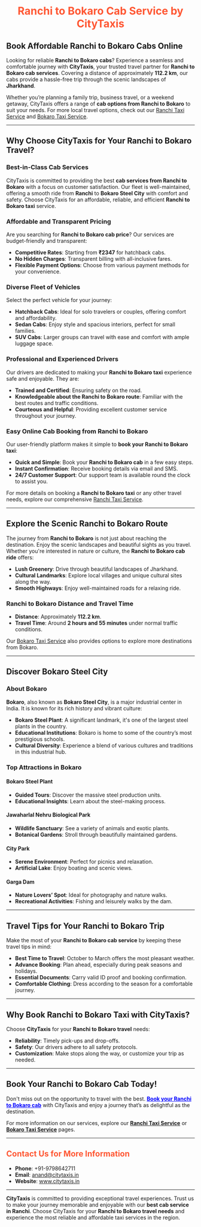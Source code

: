 <h1 style="text-align:center; color:#FF5733;">Ranchi to Bokaro Cab Service by CityTaxis</h1>

## <span>Book Affordable Ranchi to Bokaro Cabs Online</span>

Looking for reliable **Ranchi to Bokaro cabs**? Experience a seamless and comfortable journey with **CityTaxis**, your trusted travel partner for **Ranchi to Bokaro cab services**. Covering a distance of approximately **112.2 km**, our cabs provide a hassle-free trip through the scenic landscapes of **Jharkhand**. 

Whether you’re planning a family trip, business travel, or a weekend getaway, CityTaxis offers a range of **cab options from Ranchi to Bokaro** to suit your needs. For more local travel options, check out our [Ranchi Taxi Service](https://www.citytaxis.in/ranchi-taxi-service) and [Bokaro Taxi Service](https://www.citytaxis.in/bokaro-taxi-service).

---

## <span>Why Choose CityTaxis for Your Ranchi to Bokaro Travel?</span>

### Best-in-Class Cab Services

CityTaxis is committed to providing the best **cab services from Ranchi to Bokaro** with a focus on customer satisfaction. Our fleet is well-maintained, offering a smooth ride from **Ranchi** to **Bokaro Steel City** with comfort and safety. Choose CityTaxis for an affordable, reliable, and efficient **Ranchi to Bokaro taxi** service.

### Affordable and Transparent Pricing

Are you searching for **Ranchi to Bokaro cab price**? Our services are budget-friendly and transparent:

- **Competitive Rates**: Starting from **₹2347** for hatchback cabs.
- **No Hidden Charges**: Transparent billing with all-inclusive fares.
- **Flexible Payment Options**: Choose from various payment methods for your convenience.

### Diverse Fleet of Vehicles

Select the perfect vehicle for your journey:

- **Hatchback Cabs**: Ideal for solo travelers or couples, offering comfort and affordability.
- **Sedan Cabs**: Enjoy style and spacious interiors, perfect for small families.
- **SUV Cabs**: Larger groups can travel with ease and comfort with ample luggage space.

### Professional and Experienced Drivers

Our drivers are dedicated to making your **Ranchi to Bokaro taxi** experience safe and enjoyable. They are:

- **Trained and Certified**: Ensuring safety on the road.
- **Knowledgeable about the Ranchi to Bokaro route**: Familiar with the best routes and traffic conditions.
- **Courteous and Helpful**: Providing excellent customer service throughout your journey.

### Easy Online Cab Booking from Ranchi to Bokaro

Our user-friendly platform makes it simple to **book your Ranchi to Bokaro taxi**:

- **Quick and Simple**: Book your **Ranchi to Bokaro cab** in a few easy steps.
- **Instant Confirmation**: Receive booking details via email and SMS.
- **24/7 Customer Support**: Our support team is available round the clock to assist you.

For more details on booking a **Ranchi to Bokaro taxi** or any other travel needs, explore our comprehensive [Ranchi Taxi Service](https://www.citytaxis.in/ranchi-taxi-service).

---

## <span>Explore the Scenic Ranchi to Bokaro Route</span>

The journey from **Ranchi to Bokaro** is not just about reaching the destination. Enjoy the scenic landscapes and beautiful sights as you travel. Whether you're interested in nature or culture, the **Ranchi to Bokaro cab ride** offers:

- **Lush Greenery**: Drive through beautiful landscapes of Jharkhand.
- **Cultural Landmarks**: Explore local villages and unique cultural sites along the way.
- **Smooth Highways**: Enjoy well-maintained roads for a relaxing ride.

### Ranchi to Bokaro Distance and Travel Time

- **Distance**: Approximately **112.2 km**.
- **Travel Time**: Around **2 hours and 55 minutes** under normal traffic conditions.

Our [Bokaro Taxi Service](https://www.citytaxis.in/bokaro-taxi-service) also provides options to explore more destinations from Bokaro.

---

## <span>Discover Bokaro Steel City</span>

### About Bokaro

**Bokaro**, also known as **Bokaro Steel City**, is a major industrial center in India. It is known for its rich history and vibrant culture:

- **Bokaro Steel Plant**: A significant landmark, it's one of the largest steel plants in the country.
- **Educational Institutions**: Bokaro is home to some of the country’s most prestigious schools.
- **Cultural Diversity**: Experience a blend of various cultures and traditions in this industrial hub.

### Top Attractions in Bokaro

#### Bokaro Steel Plant

- **Guided Tours**: Discover the massive steel production units.
- **Educational Insights**: Learn about the steel-making process.

#### Jawaharlal Nehru Biological Park

- **Wildlife Sanctuary**: See a variety of animals and exotic plants.
- **Botanical Gardens**: Stroll through beautifully maintained gardens.

#### City Park

- **Serene Environment**: Perfect for picnics and relaxation.
- **Artificial Lake**: Enjoy boating and scenic views.

#### Garga Dam

- **Nature Lovers’ Spot**: Ideal for photography and nature walks.
- **Recreational Activities**: Fishing and leisurely walks by the dam.

---

## <span>Travel Tips for Your Ranchi to Bokaro Trip</span>

Make the most of your **Ranchi to Bokaro cab service** by keeping these travel tips in mind:

- **Best Time to Travel**: October to March offers the most pleasant weather.
- **Advance Booking**: Plan ahead, especially during peak seasons and holidays.
- **Essential Documents**: Carry valid ID proof and booking confirmation.
- **Comfortable Clothing**: Dress according to the season for a comfortable journey.

---

## <span>Why Book Ranchi to Bokaro Taxi with CityTaxis?</span>

Choose **CityTaxis** for your **Ranchi to Bokaro travel** needs:

- **Reliability**: Timely pick-ups and drop-offs.
- **Safety**: Our drivers adhere to all safety protocols.
- **Customization**: Make stops along the way, or customize your trip as needed.

---

## <span>Book Your Ranchi to Bokaro Cab Today!</span>

Don't miss out on the opportunity to travel with the best. **<a href="https://www.citytaxis.in/" style="color:blue; text-decoration:underline;">Book your Ranchi to Bokaro cab</a>** with CityTaxis and enjoy a journey that’s as delightful as the destination.

For more information on our services, explore our **[Ranchi Taxi Service](https://www.citytaxis.in/ranchi-taxi-service)** or **[Bokaro Taxi Service](https://www.citytaxis.in/bokaro-taxi-service)** pages.

---

## <span style="color:#FF5733;">Contact Us for More Information</span>

- **Phone**: +91-9798642711
- **Email**: <a href="mailto:anand@citytaxis.in" style="color:blue; text-decoration:underline;">anand@citytaxis.in</a>
- **Website**: <a href="https://www.citytaxis.in/" style="color:blue; text-decoration:underline;">www.citytaxis.in</a>

---

**CityTaxis** is committed to providing exceptional travel experiences. Trust us to make your journey memorable and enjoyable with our **best cab service in Ranchi**. Choose CityTaxis for your **Ranchi to Bokaro travel needs** and experience the most reliable and affordable taxi services in the region.
